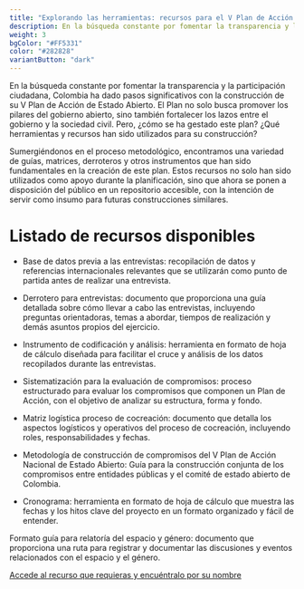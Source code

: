 ```yaml
---
title: "Explorando las herramientas: recursos para el V Plan de Acción Nacional de Estado Abierto de Colombia"
description: En la búsqueda constante por fomentar la transparencia y la participación ciudadana, Colombia ha dado pasos significativos con la construcción de su V Plan de Acción de Estado Abierto.
weight: 3
bgColor: "#FF5331"
color: "#282828"
variantButton: "dark"
---
```


En la búsqueda constante por fomentar la transparencia y la participación ciudadana, Colombia ha dado pasos significativos con la construcción de su V Plan de Acción de Estado Abierto. El Plan no solo busca promover los pilares del gobierno abierto, sino también fortalecer los lazos entre el gobierno y la sociedad civil. Pero, ¿cómo se ha gestado este plan? ¿Qué herramientas y recursos han sido utilizados para su construcción?

Sumergiéndonos en el proceso metodológico, encontramos una variedad de guías, matrices, derroteros y otros instrumentos que han sido fundamentales en la creación de este plan. Estos recursos no solo han sido utilizados como apoyo durante la planificación, sino que ahora se ponen a disposición del público en un repositorio accesible, con la intención de servir como insumo para futuras construcciones similares.

# Listado de recursos disponibles

- Base de datos previa a las entrevistas: recopilación de datos y referencias internacionales relevantes que se utilizarán como punto de partida antes de realizar una entrevista.

- Derrotero para entrevistas: documento que proporciona una guía detallada sobre cómo llevar a cabo las entrevistas, incluyendo preguntas orientadoras, temas a abordar, tiempos de realización y demás asuntos propios del ejercicio.

- Instrumento de codificación y análisis: herramienta en formato de hoja de cálculo diseñada para facilitar el cruce y análisis de los datos recopilados durante las entrevistas.

- Sistematización para la evaluación de compromisos: proceso estructurado para evaluar los compromisos que componen un Plan de Acción, con el objetivo de analizar su estructura, forma y fondo.

- Matriz logística proceso de cocreación: documento que detalla los aspectos logísticos y operativos del proceso de cocreación, incluyendo roles, responsabilidades y fechas.

- Metodología de construcción de compromisos del V Plan de Acción Nacional de Estado Abierto: Guía para la construcción conjunta de los compromisos entre entidades públicas y el comité de estado abierto de Colombia.

- Cronograma: herramienta en formato de hoja de cálculo que muestra las fechas y los hitos clave del proyecto en un formato organizado y fácil de entender.

Formato guía para relatoría del espacio y género: documento que proporciona una ruta para registrar y documentar las discusiones y eventos relacionados con el espacio y el género.

[Accede al recurso que requieras y encuéntralo por su nombre](https://drive.google.com/drive/folders/10t5tZiB4U3smnGwBqthPfQsJJy_UYsLF)
